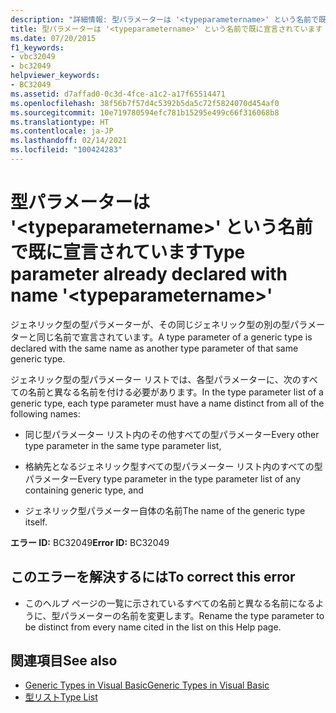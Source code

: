 ```yaml
---
description: "詳細情報: 型パラメーターは '<typeparametername>' という名前で既に宣言されています"
title: 型パラメーターは '<typeparametername>' という名前で既に宣言されています
ms.date: 07/20/2015
f1_keywords:
- vbc32049
- bc32049
helpviewer_keywords:
- BC32049
ms.assetid: d7affad0-0c3d-4fce-a1c2-a17f65514471
ms.openlocfilehash: 38f56b7f57d4c5392b5da5c72f5824070d454af0
ms.sourcegitcommit: 10e719780594efc781b15295e499c66f316068b8
ms.translationtype: HT
ms.contentlocale: ja-JP
ms.lasthandoff: 02/14/2021
ms.locfileid: "100424283"
---
```

# <a name="type-parameter-already-declared-with-name-typeparametername"></a><span data-ttu-id="142de-103">型パラメーターは '\<typeparametername>' という名前で既に宣言されています</span><span class="sxs-lookup"><span data-stu-id="142de-103">Type parameter already declared with name '\<typeparametername>'</span></span>

<span data-ttu-id="142de-104">ジェネリック型の型パラメーターが、その同じジェネリック型の別の型パラメーターと同じ名前で宣言されています。</span><span class="sxs-lookup"><span data-stu-id="142de-104">A type parameter of a generic type is declared with the same name as another type parameter of that same generic type.</span></span>  
  
 <span data-ttu-id="142de-105">ジェネリック型の型パラメーター リストでは、各型パラメーターに、次のすべての名前と異なる名前を付ける必要があります。</span><span class="sxs-lookup"><span data-stu-id="142de-105">In the type parameter list of a generic type, each type parameter must have a name distinct from all of the following names:</span></span>  
  
- <span data-ttu-id="142de-106">同じ型パラメーター リスト内のその他すべての型パラメーター</span><span class="sxs-lookup"><span data-stu-id="142de-106">Every other type parameter in the same type parameter list,</span></span>  
  
- <span data-ttu-id="142de-107">格納先となるジェネリック型すべての型パラメーター リスト内のすべての型パラメーター</span><span class="sxs-lookup"><span data-stu-id="142de-107">Every type parameter in the type parameter list of any containing generic type, and</span></span>  
  
- <span data-ttu-id="142de-108">ジェネリック型パラメーター自体の名前</span><span class="sxs-lookup"><span data-stu-id="142de-108">The name of the generic type itself.</span></span>  
  
 <span data-ttu-id="142de-109">**エラー ID:** BC32049</span><span class="sxs-lookup"><span data-stu-id="142de-109">**Error ID:** BC32049</span></span>  
  
## <a name="to-correct-this-error"></a><span data-ttu-id="142de-110">このエラーを解決するには</span><span class="sxs-lookup"><span data-stu-id="142de-110">To correct this error</span></span>  
  
- <span data-ttu-id="142de-111">このヘルプ ページの一覧に示されているすべての名前と異なる名前になるように、型パラメーターの名前を変更します。</span><span class="sxs-lookup"><span data-stu-id="142de-111">Rename the type parameter to be distinct from every name cited in the list on this Help page.</span></span>  
  
## <a name="see-also"></a><span data-ttu-id="142de-112">関連項目</span><span class="sxs-lookup"><span data-stu-id="142de-112">See also</span></span>

- [<span data-ttu-id="142de-113">Generic Types in Visual Basic</span><span class="sxs-lookup"><span data-stu-id="142de-113">Generic Types in Visual Basic</span></span>](../programming-guide/language-features/data-types/generic-types.md)
- [<span data-ttu-id="142de-114">型リスト</span><span class="sxs-lookup"><span data-stu-id="142de-114">Type List</span></span>](../language-reference/statements/type-list.md)
